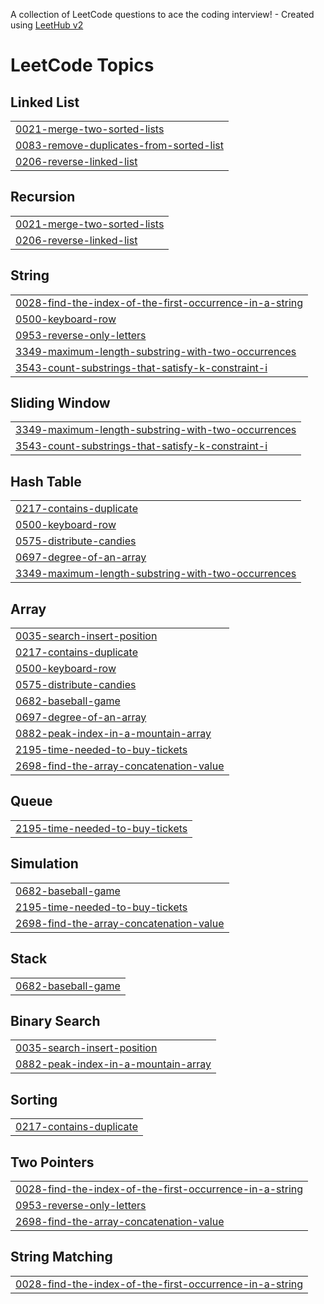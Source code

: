 A collection of LeetCode questions to ace the coding interview! - Created using [LeetHub v2](https://github.com/arunbhardwaj/LeetHub-2.0)
<!---LeetCode Topics Start-->
# LeetCode Topics
## Linked List
|  |
| ------- |
| [0021-merge-two-sorted-lists](https://github.com/eceakdeemir/Leetcode-Solutions/tree/master/0021-merge-two-sorted-lists) |
| [0083-remove-duplicates-from-sorted-list](https://github.com/eceakdeemir/Leetcode-Solutions/tree/master/0083-remove-duplicates-from-sorted-list) |
| [0206-reverse-linked-list](https://github.com/eceakdeemir/Leetcode-Solutions/tree/master/0206-reverse-linked-list) |
## Recursion
|  |
| ------- |
| [0021-merge-two-sorted-lists](https://github.com/eceakdeemir/Leetcode-Solutions/tree/master/0021-merge-two-sorted-lists) |
| [0206-reverse-linked-list](https://github.com/eceakdeemir/Leetcode-Solutions/tree/master/0206-reverse-linked-list) |
## String
|  |
| ------- |
| [0028-find-the-index-of-the-first-occurrence-in-a-string](https://github.com/eceakdeemir/Leetcode-Solutions/tree/master/0028-find-the-index-of-the-first-occurrence-in-a-string) |
| [0500-keyboard-row](https://github.com/eceakdeemir/Leetcode-Solutions/tree/master/0500-keyboard-row) |
| [0953-reverse-only-letters](https://github.com/eceakdeemir/Leetcode-Solutions/tree/master/0953-reverse-only-letters) |
| [3349-maximum-length-substring-with-two-occurrences](https://github.com/eceakdeemir/Leetcode-Solutions/tree/master/3349-maximum-length-substring-with-two-occurrences) |
| [3543-count-substrings-that-satisfy-k-constraint-i](https://github.com/eceakdeemir/Leetcode-Solutions/tree/master/3543-count-substrings-that-satisfy-k-constraint-i) |
## Sliding Window
|  |
| ------- |
| [3349-maximum-length-substring-with-two-occurrences](https://github.com/eceakdeemir/Leetcode-Solutions/tree/master/3349-maximum-length-substring-with-two-occurrences) |
| [3543-count-substrings-that-satisfy-k-constraint-i](https://github.com/eceakdeemir/Leetcode-Solutions/tree/master/3543-count-substrings-that-satisfy-k-constraint-i) |
## Hash Table
|  |
| ------- |
| [0217-contains-duplicate](https://github.com/eceakdeemir/Leetcode-Solutions/tree/master/0217-contains-duplicate) |
| [0500-keyboard-row](https://github.com/eceakdeemir/Leetcode-Solutions/tree/master/0500-keyboard-row) |
| [0575-distribute-candies](https://github.com/eceakdeemir/Leetcode-Solutions/tree/master/0575-distribute-candies) |
| [0697-degree-of-an-array](https://github.com/eceakdeemir/Leetcode-Solutions/tree/master/0697-degree-of-an-array) |
| [3349-maximum-length-substring-with-two-occurrences](https://github.com/eceakdeemir/Leetcode-Solutions/tree/master/3349-maximum-length-substring-with-two-occurrences) |
## Array
|  |
| ------- |
| [0035-search-insert-position](https://github.com/eceakdeemir/Leetcode-Solutions/tree/master/0035-search-insert-position) |
| [0217-contains-duplicate](https://github.com/eceakdeemir/Leetcode-Solutions/tree/master/0217-contains-duplicate) |
| [0500-keyboard-row](https://github.com/eceakdeemir/Leetcode-Solutions/tree/master/0500-keyboard-row) |
| [0575-distribute-candies](https://github.com/eceakdeemir/Leetcode-Solutions/tree/master/0575-distribute-candies) |
| [0682-baseball-game](https://github.com/eceakdeemir/Leetcode-Solutions/tree/master/0682-baseball-game) |
| [0697-degree-of-an-array](https://github.com/eceakdeemir/Leetcode-Solutions/tree/master/0697-degree-of-an-array) |
| [0882-peak-index-in-a-mountain-array](https://github.com/eceakdeemir/Leetcode-Solutions/tree/master/0882-peak-index-in-a-mountain-array) |
| [2195-time-needed-to-buy-tickets](https://github.com/eceakdeemir/Leetcode-Solutions/tree/master/2195-time-needed-to-buy-tickets) |
| [2698-find-the-array-concatenation-value](https://github.com/eceakdeemir/Leetcode-Solutions/tree/master/2698-find-the-array-concatenation-value) |
## Queue
|  |
| ------- |
| [2195-time-needed-to-buy-tickets](https://github.com/eceakdeemir/Leetcode-Solutions/tree/master/2195-time-needed-to-buy-tickets) |
## Simulation
|  |
| ------- |
| [0682-baseball-game](https://github.com/eceakdeemir/Leetcode-Solutions/tree/master/0682-baseball-game) |
| [2195-time-needed-to-buy-tickets](https://github.com/eceakdeemir/Leetcode-Solutions/tree/master/2195-time-needed-to-buy-tickets) |
| [2698-find-the-array-concatenation-value](https://github.com/eceakdeemir/Leetcode-Solutions/tree/master/2698-find-the-array-concatenation-value) |
## Stack
|  |
| ------- |
| [0682-baseball-game](https://github.com/eceakdeemir/Leetcode-Solutions/tree/master/0682-baseball-game) |
## Binary Search
|  |
| ------- |
| [0035-search-insert-position](https://github.com/eceakdeemir/Leetcode-Solutions/tree/master/0035-search-insert-position) |
| [0882-peak-index-in-a-mountain-array](https://github.com/eceakdeemir/Leetcode-Solutions/tree/master/0882-peak-index-in-a-mountain-array) |
## Sorting
|  |
| ------- |
| [0217-contains-duplicate](https://github.com/eceakdeemir/Leetcode-Solutions/tree/master/0217-contains-duplicate) |
## Two Pointers
|  |
| ------- |
| [0028-find-the-index-of-the-first-occurrence-in-a-string](https://github.com/eceakdeemir/Leetcode-Solutions/tree/master/0028-find-the-index-of-the-first-occurrence-in-a-string) |
| [0953-reverse-only-letters](https://github.com/eceakdeemir/Leetcode-Solutions/tree/master/0953-reverse-only-letters) |
| [2698-find-the-array-concatenation-value](https://github.com/eceakdeemir/Leetcode-Solutions/tree/master/2698-find-the-array-concatenation-value) |
## String Matching
|  |
| ------- |
| [0028-find-the-index-of-the-first-occurrence-in-a-string](https://github.com/eceakdeemir/Leetcode-Solutions/tree/master/0028-find-the-index-of-the-first-occurrence-in-a-string) |
<!---LeetCode Topics End-->